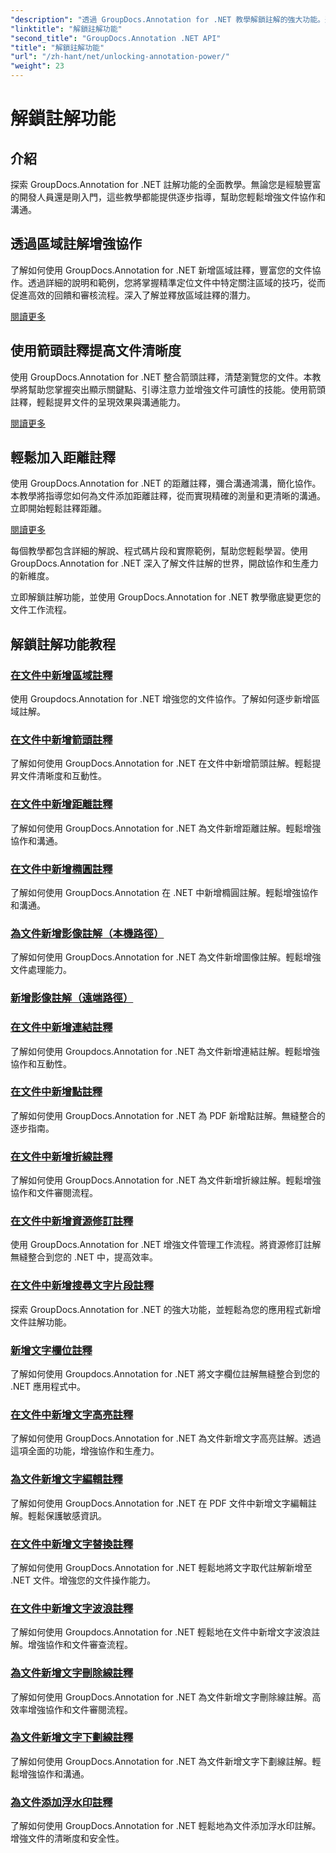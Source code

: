 ```yaml
---
"description": "透過 GroupDocs.Annotation for .NET 教學解鎖註解的強大功能。逐步學習如何加入各種註釋，輕鬆增強協作。"
"linktitle": "解鎖註解功能"
"second_title": "GroupDocs.Annotation .NET API"
"title": "解鎖註解功能"
"url": "/zh-hant/net/unlocking-annotation-power/"
"weight": 23
---
```


# 解鎖註解功能

## 介紹

探索 GroupDocs.Annotation for .NET 註解功能的全面教學。無論您是經驗豐富的開發人員還是剛入門，這些教學都能提供逐步指導，幫助您輕鬆增強文件協作和溝通。

## 透過區域註解增強協作

了解如何使用 GroupDocs.Annotation for .NET 新增區域註釋，豐富您的文件協作。透過詳細的說明和範例，您將掌握精準定位文件中特定關注區域的技巧，從而促進高效的回饋和審核流程。深入了解並釋放區域註釋的潛力。

[閱讀更多](./add-area-annotation/)

## 使用箭頭註釋提高文件清晰度

使用 GroupDocs.Annotation for .NET 整合箭頭註釋，清楚瀏覽您的文件。本教學將幫助您掌握突出顯示關鍵點、引導注意力並增強文件可讀性的技能。使用箭頭註釋，輕鬆提昇文件的呈現效果與溝通能力。

[閱讀更多](./add-arrow-annotation/)

## 輕鬆加入距離註釋

使用 GroupDocs.Annotation for .NET 的距離註釋，彌合溝通鴻溝，簡化協作。本教學將指導您如何為文件添加距離註釋，從而實現精確的測量和更清晰的溝通。立即開始輕鬆註釋距離。

[閱讀更多](./add-distance-annotation/)

每個教學都包含詳細的解說、程式碼片段和實際範例，幫助您輕鬆學習。使用 GroupDocs.Annotation for .NET 深入了解文件註解的世界，開啟協作和生產力的新維度。

立即解鎖註解功能，並使用 GroupDocs.Annotation for .NET 教學徹底變更您的文件工作流程。

## 解鎖註解功能教程
### [在文件中新增區域註釋](./add-area-annotation/)
使用 Groupdocs.Annotation for .NET 增強您的文件協作。了解如何逐步新增區域註解。
### [在文件中新增箭頭註釋](./add-arrow-annotation/)
了解如何使用 GroupDocs.Annotation for .NET 在文件中新增箭頭註解。輕鬆提昇文件清晰度和互動性。
### [在文件中新增距離註釋](./add-distance-annotation/)
了解如何使用 GroupDocs.Annotation for .NET 為文件新增距離註解。輕鬆增強協作和溝通。
### [在文件中新增橢圓註釋](./add-ellipse-annotation/)
了解如何使用 GroupDocs.Annotation 在 .NET 中新增橢圓註解。輕鬆增強協作和溝通。
### [為文件新增影像註解（本機路徑）](./add-image-annotation-local-path/)
了解如何使用 GroupDocs.Annotation for .NET 為文件新增圖像註解。輕鬆增強文件處理能力。
### [新增影像註解（遠端路徑）](./add-image-annotation-remote-path/)
### [在文件中新增連結註釋](./add-link-annotation/)
了解如何使用 Groupdocs.Annotation for .NET 為文件新增連結註解。輕鬆增強協作和互動性。
### [在文件中新增點註釋](./add-point-annotation/)
了解如何使用 GroupDocs.Annotation for .NET 為 PDF 新增點註解。無縫整合的逐步指南。
### [在文件中新增折線註釋](./add-polyline-annotation/)
了解如何使用 GroupDocs.Annotation for .NET 為文件新增折線註解。輕鬆增強協作和文件審閱流程。
### [在文件中新增資源修訂註釋](./add-resources-redaction-annotation/)
使用 GroupDocs.Annotation for .NET 增強文件管理工作流程。將資源修訂註解無縫整合到您的 .NET 中，提高效率。
### [在文件中新增搜尋文字片段註釋](./add-search-text-fragment-annotation/)
探索 GroupDocs.Annotation for .NET 的強大功能，並輕鬆為您的應用程式新增文件註解功能。
### [新增文字欄位註釋](./add-text-field-annotation/)
了解如何使用 Groupdocs.Annotation for .NET 將文字欄位註解無縫整合到您的 .NET 應用程式中。
### [在文件中新增文字高亮註釋](./add-text-highlight-annotation/)
了解如何使用 GroupDocs.Annotation for .NET 為文件新增文字高亮註解。透過這項全面的功能，增強協作和生產力。
### [為文件新增文字編輯註釋](./add-text-redaction-annotation/)
了解如何使用 GroupDocs.Annotation for .NET 在 PDF 文件中新增文字編輯註解。輕鬆保護敏感資訊。
### [在文件中新增文字替換註釋](./add-text-replacement-annotation/)
了解如何使用 GroupDocs.Annotation for .NET 輕鬆地將文字取代註解新增至 .NET 文件。增強您的文件操作能力。
### [在文件中新增文字波浪註釋](./add-text-squiggly-annotation/)
了解如何使用 Groupdocs.Annotation for .NET 輕鬆地在文件中新增文字波浪註解。增強協作和文件審查流程。
### [為文件新增文字刪除線註釋](./add-text-strikeout-annotation/)
了解如何使用 GroupDocs.Annotation for .NET 為文件新增文字刪除線註解。高效率增強協作和文件審閱流程。
### [為文件新增文字下劃線註釋](./add-text-underline-annotation/)
了解如何使用 GroupDocs.Annotation for .NET 為文件新增文字下劃線註解。輕鬆增強協作和溝通。
### [為文件添加浮水印註釋](./add-watermark-annotation/)
了解如何使用 GroupDocs.Annotation for .NET 輕鬆地為文件添加浮水印註解。增強文件的清晰度和安全性。